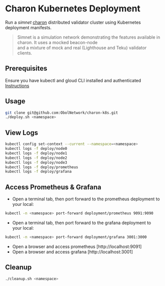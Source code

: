 # Charon Kubernetes Deployment

Run a *simnet* [charon](https://github.com/ObolNetwork/charon) distributed validator cluster using Kubernetes deployment manifests.

> Simnet is a simulation network demonstrating the features available in charon. It uses a mocked beacon-node  
> and a mixture of mock and real (Lighthouse and Teku) validator clients.

## Prerequisites
Ensure you have kubectl and gloud CLI installed and authenticated [Instructions](https://github.com/ObolNetwork/obol-infrastructure/tree/main/environments/development)

## Usage
```sh
git clone git@github.com:ObolNetwork/charon-k8s.git
./deploy.sh <namespace>
```

## View Logs
```sh
kubectl config set-context --current --namespace=<namespace>
kubectl logs -f deploy/node0
kubectl logs -f deploy/node1
kubectl logs -f deploy/node2
kubectl logs -f deploy/node3
kubectl logs -f deploy/prometheus
kubectl logs -f deploy/grafana
```

## Access Prometheus & Grafana
- Open a terminal tab, then port forward to the prometheus deployment to your local:
```sh
kubectl -n <namespace> port-forward deployment/prometheus 9091:9090
```
- Open a terminal tab, then port forward to the grafana deployment to your local:
```sh
kubectl -n <namespace> port-forward deployment/grafana 3001:3000
```
- Open a browser and access prometheus [http://localhost:9091]
- Open a browser and access grafana [http://localhost:3001]

## Cleanup
```sh
./cleanup.sh <namespace>
```
